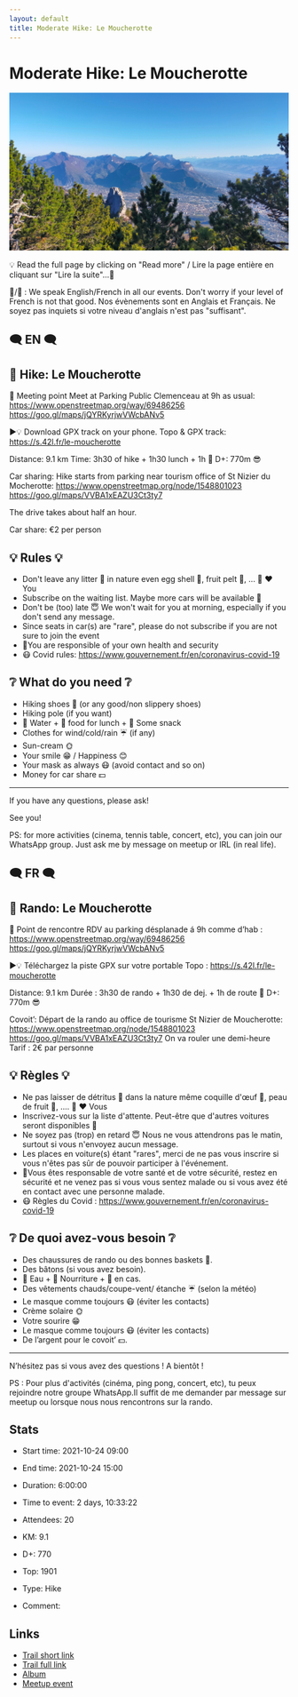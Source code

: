 ```yaml
---
layout: default
title: Moderate Hike: Le Moucherotte
---
```


# Moderate Hike: Le Moucherotte

![2021-10-24](/Stats/img/orig/2021-10-24.jpg)

💡 Read the full page by clicking on "Read more" / Lire la page entière en cliquant sur "Lire la suite"...💜

🦅/🐓 : We speak English/French in all our events. Don't worry if your level of French is not that good. Nos évènements sont en Anglais et Français. Ne soyez pas inquiets si votre niveau d'anglais n'est pas "suffisant".

## 🗨️ EN 🗨️
## 🥾 Hike: Le Moucherotte

🎯 Meeting point
Meet at Parking Public Clemenceau at 9h as usual:
https://www.openstreetmap.org/way/69486256
https://goo.gl/maps/jQYRKyrjwVWcbANv5

▶💡 Download GPX track on your phone.
Topo & GPX track: https://s.42l.fr/le-moucherotte

Distance: 9.1 km
Time: 3h30 of hike + 1h30 lunch + 1h 🚗
D+: 770m 😎

Car sharing:
Hike starts from parking near tourism office of St Nizier du Mocherotte:
https://www.openstreetmap.org/node/1548801023
https://goo.gl/maps/VVBA1xEAZU3Ct3ty7

The drive takes about half an hour.

Car share: €2 per person

## 💡 Rules 💡
- Don't leave any litter 🚮 in nature even egg shell 🥚, fruit pelt 🍌, ... 🌳 ❤️ You
- Subscribe on the waiting list. Maybe more cars will be available 🚗
- Don't be (too) late 😇 We won't wait for you at morning, especially if you don't send any message.
- Since seats in car(s) are "rare", please do not subscribe if you are not sure to join the event
- 💟You are responsible of your own health and security
- 😷 Covid rules: https://www.gouvernement.fr/en/coronavirus-covid-19

## ❔ What do you need ❔
- Hiking shoes 🥾 (or any good/non slippery shoes)
- Hiking pole (if you want)
- 🧃 Water + 🥕 food for lunch + 🍫 Some snack
- Clothes for wind/cold/rain ☔ (if any)
- Sun-cream 🌞
- Your smile 😁 / Happiness 😊
- Your mask as always 😷 (avoid contact and so on)
- Money for car share 💵

-----------------------
If you have any questions, please ask!

See you!

PS: for more activities (cinema, tennis table, concert, etc), you can join our WhatsApp group. Just ask me by message on meetup or IRL (in real life).

## 🗨️ FR 🗨️
## 🥾 Rando: Le Moucherotte

🎯 Point de rencontre
RDV au parking désplanade á 9h comme d’hab :
https://www.openstreetmap.org/way/69486256
https://goo.gl/maps/jQYRKyrjwVWcbANv5

▶💡 Téléchargez la piste GPX sur votre portable
Topo : https://s.42l.fr/le-moucherotte

Distance: 9.1 km
Durée : 3h30 de rando + 1h30 de dej. + 1h de route 🚗
D+: 770m 😎

Covoit’:
Départ de la rando au office de tourisme St Nizier de Moucherotte:
https://www.openstreetmap.org/node/1548801023
https://goo.gl/maps/VVBA1xEAZU3Ct3ty7
On va rouler une demi-heure
Tarif : 2€ par personne

## 💡 Règles 💡
- Ne pas laisser de détritus 🚮 dans la nature même coquille d'œuf 🥚, peau de fruit 🍌, .... 🌳 ❤️ Vous
- Inscrivez-vous sur la liste d'attente. Peut-être que d'autres voitures seront disponibles 🚗
- Ne soyez pas (trop) en retard 😇 Nous ne vous attendrons pas le matin, surtout si vous n'envoyez aucun message.
- Les places en voiture(s) étant "rares", merci de ne pas vous inscrire si vous n'êtes pas sûr de pouvoir participer à l'événement.
- 💟Vous êtes responsable de votre santé et de votre sécurité, restez en sécurité et ne venez pas si vous vous sentez malade ou si vous avez été en contact avec une personne malade.
- 😷 Règles du Covid : https://www.gouvernement.fr/en/coronavirus-covid-19

## ❔ De quoi avez-vous besoin ❔
- Des chaussures de rando ou des bonnes baskets 🥾.
- Des bâtons (si vous avez besoin).
- 🧃 Eau + 🥕 Nourriture + 🍫 en cas.
- Des vêtements chauds/coupe-vent/ étanche ☔ (selon la météo)
- Le masque comme toujours 😷 (éviter les contacts)
- Crème solaire 🌞
- Votre sourire 😁
- Le masque comme toujours 😷 (éviter les contacts)
- De l’argent pour le covoit’ 💵.
------------------------------

N’hésitez pas si vous avez des questions !
A bientôt !

PS : Pour plus d'activités (cinéma, ping pong, concert, etc), tu peux rejoindre notre groupe WhatsApp.Il suffit de me demander par message sur meetup ou lorsque nous nous rencontrons sur la rando.

## Stats

- Start time: 2021-10-24 09:00
- End time: 2021-10-24 15:00
- Duration: 6:00:00
- Time to event: 2 days, 10:33:22
- Attendees: 20

- KM: 9.1
- D+: 770
- Top: 1901
- Type: Hike
- Comment: 

## Links

- [Trail short link](https://s.42l.fr/le-moucherotte)
- [Trail full link]()
- [Album](https://binnette.github.io/GacImg2021/2021-10-24-Moderate-Hike-Le-Moucherotte.html)
- [Meetup event](https://www.meetup.com/grenoble-adventure-club-english-french/events/281576827/)
